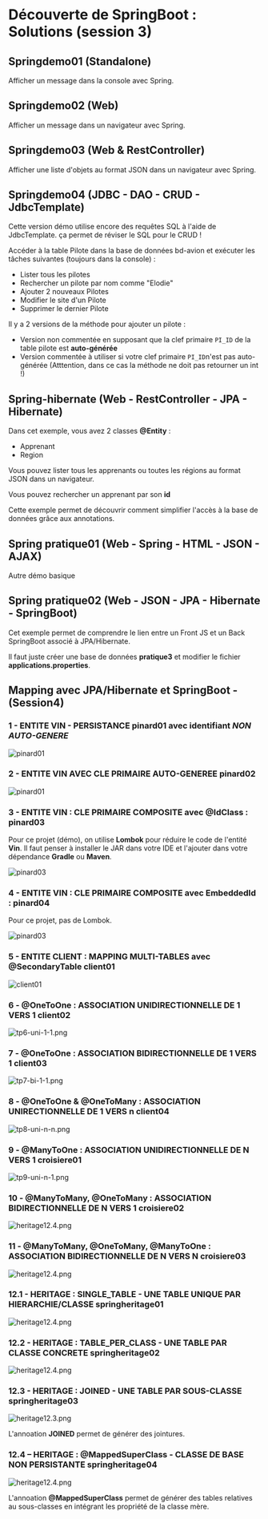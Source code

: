 # Découverte de SpringBoot : Solutions (session 3)

## Springdemo01 (Standalone)

Afficher un message dans la console avec Spring.

## Springdemo02 (Web)

Afficher un message dans un navigateur avec Spring.

## Springdemo03 (Web & RestController)

Afficher une liste d'objets au format JSON dans un navigateur avec Spring.

## Springdemo04 (JDBC - DAO - CRUD - JdbcTemplate)

Cette version démo utilise encore des requêtes SQL à l'aide de JdbcTemplate. ça permet de réviser le SQL pour le CRUD !

Accéder à la table Pilote dans la base de données bd-avion et exécuter les tâches suivantes (toujours dans la console) :

- Lister tous les pilotes
- Rechercher un pilote par nom comme "Elodie"
- Ajouter 2 nouveaux Pilotes
- Modifier le site d'un Pilote
- Supprimer le dernier Pilote

Il y a 2 versions de la méthode pour ajouter un pilote :

- Version non commentée en supposant que la clef primaire `PI_ID` de la table pilote est **auto-générée**
- Version commentée à utiliser si votre clef primaire `PI_ID`n'est pas auto-générée (Atttention, dans ce cas la méthode ne doit pas retourner un int !)  

## Spring-hibernate (Web - RestController - JPA - Hibernate)

Dans cet exemple, vous avez 2 classes **@Entity** : 

- Apprenant
- Region

Vous pouvez lister tous les apprenants ou toutes les régions au format JSON dans un navigateur.

Vous pouvez rechercher un apprenant par son **id**

Cette exemple permet de découvrir comment simplifier l'accès à la base de données grâce aux annotations.

## Spring pratique01 (Web - Spring - HTML - JSON - AJAX)

Autre démo basique

## Spring pratique02 (Web - JSON - JPA - Hibernate - SpringBoot)

Cet exemple permet de comprendre le lien entre un Front JS et un Back SpringBoot associé à JPA/Hibernate.

Il faut juste créer une base de données **pratique3** et modifier le fichier **applications.properties**.

## Mapping avec JPA/Hibernate et SpringBoot - (Session4)

### 1 - ENTITE VIN - PERSISTANCE **pinard01** avec  identifiant *NON AUTO-GENERE*

![pinard01](images/pinard01.png)

### 2 - ENTITE VIN AVEC **CLE PRIMAIRE AUTO-GENEREE** **pinard02**

![pinard01](images/pinard01.png)

### 3 - ENTITE VIN : CLE PRIMAIRE COMPOSITE avec **@IdClass** : **pinard03**

Pour ce projet (démo), on utilise **Lombok** pour réduire le code de l'entité **Vin**. Il faut penser à installer le JAR dans votre IDE et l'ajouter dans votre dépendance **Gradle** ou **Maven**.

![pinard03](images/tp3-clef-composite-1.png)

### 4 - ENTITE VIN : CLE PRIMAIRE COMPOSITE avec **EmbeddedId** : **pinard04**

Pour ce projet, pas de Lombok.

![pinard03](images/tp3-clef-composite-1.png)

### 5 - ENTITE CLIENT : MAPPING MULTI-TABLES avec **@SecondaryTable** **client01**

![client01](images/client01.png)

### 6 - **@OneToOne** : ASSOCIATION UNIDIRECTIONNELLE DE 1 VERS 1 **client02**

![tp6-uni-1-1.png](images/tp6-uni-1-1.png)

### 7 - **@OneToOne** : ASSOCIATION BIDIRECTIONNELLE DE 1 VERS 1 **client03**

![tp7-bi-1-1.png](images/tp7-bi-1-1.png)

### 8 - **@OneToOne** & **@OneToMany** : ASSOCIATION UNIRECTIONNELLE DE 1 VERS n **client04**

![tp8-uni-n-n.png](images/tp8-uni-1-n.png)

### 9 - **@ManyToOne** : ASSOCIATION UNIDIRECTIONNELLE DE N VERS 1 **croisiere01**

![tp9-uni-n-1.png](images/tp9-uni-n-1.png)

### 10 - **@ManyToMany**, **@OneToMany** : ASSOCIATION BIDIRECTIONNELLE DE N VERS 1 **croisiere02**

![heritage12.4.png](images/tp10-bi-n-1.png)

### 11 - **@ManyToMany**, **@OneToMany**, **@ManyToOne** : ASSOCIATION BIDIRECTIONNELLE DE N VERS N **croisiere03**

![heritage12.4.png](images/tp11-bi-n-n.png)

### 12.1 - HERITAGE : **SINGLE_TABLE** - UNE TABLE UNIQUE PAR HIERARCHIE/CLASSE **springheritage01**

![heritage12.4.png](images/heritage12.1.png)

### 12.2 - HERITAGE : **TABLE_PER_CLASS** - UNE TABLE PAR CLASSE CONCRETE **springheritage02**

![heritage12.4.png](images/heritage12.2.png)

### 12.3 - HERITAGE : **JOINED** - UNE TABLE PAR SOUS-CLASSE **springheritage03**

![heritage12.3.png](images/heritage12.3.png)

L'annoation **JOINED** permet de générer des jointures.

### 12.4 – HERITAGE : **@MappedSuperClass** - CLASSE DE BASE NON PERSISTANTE **springheritage04**

![heritage12.4.png](images/heritage12.4.png)

L'annoation **@MappedSuperClass** permet de générer des tables relatives au sous-classes en intégrant les propriété de la classe mère.